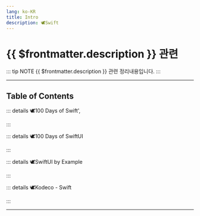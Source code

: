```yaml
---
lang: ko-KR
title: Intro
description: 🕊️Swift
---
```


# {{ $frontmatter.description }} 관련

::: tip NOTE
{{ $frontmatter.description }} 관련 정리내용입니다.
:::

<ShieldsGroup logos="swift,xcode,cocoapods"/>

---

## Table of Contents

::: details 🕊️100 Days of Swift',

<ToCLocal basePath="/swift/100-days-of-swift" />

:::

::: details 🕊️100 Days of SwiftUI

<ToCLocal basePath="/swift/100-days-of-swiftui" />

:::

::: details 🕊️SwiftUI by Example

<ToCLocal basePath="/swift/swiftui-by-example" />

:::

::: details 🕊️Kodeco - Swift

<ToCLocal basePath="/swift/kodeco" />

:::

---

<TagLinks />